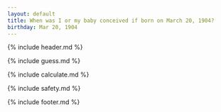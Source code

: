 ```yaml
---
layout: default
title: When was I or my baby conceived if born on March 20, 1904?
birthday: Mar 20, 1904
---
```


{% include header.md %}

{% include guess.md %}

{% include calculate.md %}

{% include safety.md %}

{% include footer.md %}



